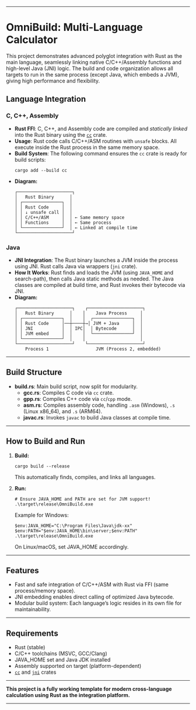 ***

# OmniBuild: Multi-Language Calculator

This project demonstrates advanced polyglot integration with Rust as the main language, seamlessly linking native C/C++/Assembly functions and high-level Java (JNI) logic. The build and code organization allows all targets to run in the same process (except Java, which embeds a JVM), giving high performance and flexibility.

## Language Integration

### C, C++, Assembly

- **Rust FFI**: C, C++, and Assembly code are compiled and *statically linked* into the Rust binary using the [`cc`](https://crates.io/crates/cc) crate.
- **Usage**: Rust code calls C/C++/ASM routines with `unsafe` blocks. All execute inside the Rust process in the same memory space.
- **Build System**: The following command ensures the `cc` crate is ready for build scripts:
  ```
  cargo add --build cc
  ```
- **Diagram:**
  ```
  ┌─────────────────────┐
  │   Rust Binary      │
  │ ┌───────────────┐  │
  │ │ Rust Code     │  │
  │ │ ↓ unsafe call │  │
  │ │ C/C++/ASM     │  │ ← Same memory space
  │ │ Functions     │  │ ← Same process
  │ └───────────────┘  │ ← Linked at compile time
  └─────────────────────┘
  ```

### Java

- **JNI Integration**: The Rust binary launches a JVM inside the process using JNI. Rust calls Java via wrappers (`jni` crate).
- **How It Works**: Rust finds and loads the JVM (using `JAVA_HOME` and search-path), then calls Java static methods as needed. The Java classes are compiled at build time, and Rust invokes their bytecode via JNI.
- **Diagram:**
  ```
  ┌─────────────────────┐    ┌─────────────────────┐
  │   Rust Binary      │    │    Java Process     │
  │ ┌───────────────┐  │    │  ┌───────────────┐  │
  │ │ Rust Code     │──┼────┼→│ JVM + Java     │  │
  │ │ JNI           │  │ IPC│  │ Bytecode      │  │
  │ │ JVM embed     │  │    │  └───────────────┘  │
  │ └───────────────┘  │    │                     │
  └─────────────────────┘    └─────────────────────┘
      Process 1                  JVM (Process 2, embedded)
  ```

***

## Build Structure

- **build.rs**: Main build script, now split for modularity.
    - **gcc.rs**: Compiles C code via `cc` crate.
    - **gpp.rs**: Compiles C++ code via `cc`/`cpp` mode.
    - **asm.rs**: Compiles assembly code, handling `.asm` (Windows), `.s` (Linux x86_64), and `.s` (ARM64).
    - **javac.rs**: Invokes `javac` to build Java classes at compile time.

***

## How to Build and Run

1. **Build:**
    ```
    cargo build --release
    ```
    This automatically finds, compiles, and links all languages.

2. **Run:**
    ```
    # Ensure JAVA_HOME and PATH are set for JVM support!
    .\target\release\OmniBuild.exe
    ```

    Example for Windows:
    ```
    $env:JAVA_HOME="C:\Program Files\Java\jdk-xx"
    $env:PATH="$env:JAVA_HOME\bin\server;$env:PATH"
    .\target\release\OmniBuild.exe
    ```
    On Linux/macOS, set JAVA_HOME accordingly.

***

## Features

- Fast and safe integration of C/C++/ASM with Rust via FFI (same process/memory space).
- JNI embedding enables direct calling of optimized Java bytecode.
- Modular build system: Each language’s logic resides in its own file for maintainability.

***

## Requirements

- Rust (stable)
- C/C++ toolchains (MSVC, GCC/Clang)
- JAVA_HOME set and Java JDK installed
- Assembly supported on target (platform-dependent)
- [`cc`](https://crates.io/crates/cc) and [`jni`](https://crates.io/crates/jni) crates

***

**This project is a fully working template for modern cross-language calculation using Rust as the integration platform.**

---